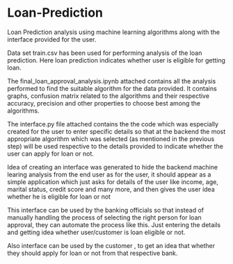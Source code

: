 # Loan-Prediction
Loan Prediction analysis using machine learning algorithms along with the interface provided for the user.


Data set train.csv has been used for performing analysis of the loan prediction. Here loan prediction indicates whether user is eligible for getting loan.


The final_loan_approval_analysis.ipynb attached contains all the analysis performed to find the suitable algorithm for the data provided. It contains graphs, confusion matrix related to the algorithms and their respective accuracy, precision and other properties to choose best among the algorithms.


The interface.py file attached contains the the code which was especially created for the user to enter specific details so that at the backend the most appropriate algorithm which was selected (as mentioned in the previous step) will be used respective to the details provided to indicate whether the user can apply for loan or not.


Idea of creating an interface was generated to hide the backend machine learing analysis from the end user as for the user, it should appear as a simple application which just asks for details of the user like income, age, marital status, credit score and many more, and then gives the user idea whether he is eligible for loan or not


This interface can be used by the banking officials so that instead of manually handling the process of selecting the right person for loan approval, they can automate the process like this. Just entering the details and getting idea whether user/customer is loan eligible or not.

Also interface can be used by the customer , to get an idea that whether they should apply for loan or not from that respective bank.
